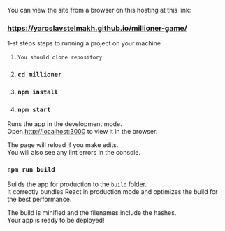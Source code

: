  You can view the site from a browser on this hosting at this link:

### https://yaroslavstelmakh.github.io/millioner-game/

1-st steps steps to running a project on your machine
1. `You should clone repository`

2. ### `cd millioner`

3. ### `npm install`

4. ### `npm start`

Runs the app in the development mode.\
Open [http://localhost:3000](http://localhost:3000) to view it in the browser.

The page will reload if you make edits.\
You will also see any lint errors in the console.

### `npm run build`

Builds the app for production to the `build` folder.\
It correctly bundles React in production mode and optimizes the build for the best performance.

The build is minified and the filenames include the hashes.\
Your app is ready to be deployed!
